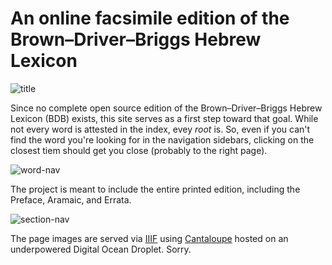 # An online facsimile edition of the Brown–Driver–Briggs Hebrew Lexicon

![title](https://user-images.githubusercontent.com/1544859/59160481-fb2b6580-8a9b-11e9-98b9-6d9579307624.png)

Since no complete open source edition of the Brown–Driver–Briggs Hebrew Lexicon (BDB) exists, this site serves as a first step toward that goal. While not every word is attested in the index, evey *root* is. So, even if you can't find the word you're looking for in the navigation sidebars, clicking on the closest tiem should get you close (probably to the right page). 

![word-nav](https://user-images.githubusercontent.com/1544859/59160541-8dcc0480-8a9c-11e9-87ab-454efb78c30a.png)

The project is meant to include the entire printed edition, including the Preface, Aramaic, and Errata.

![section-nav](https://user-images.githubusercontent.com/1544859/59160540-8dcc0480-8a9c-11e9-8d0a-895df66e0584.png)

The page images are served via [IIIF](https://iiif.io/) using [Cantaloupe](https://cantaloupe-project.github.io/) hosted on an underpowered Digital Ocean Droplet. Sorry.

